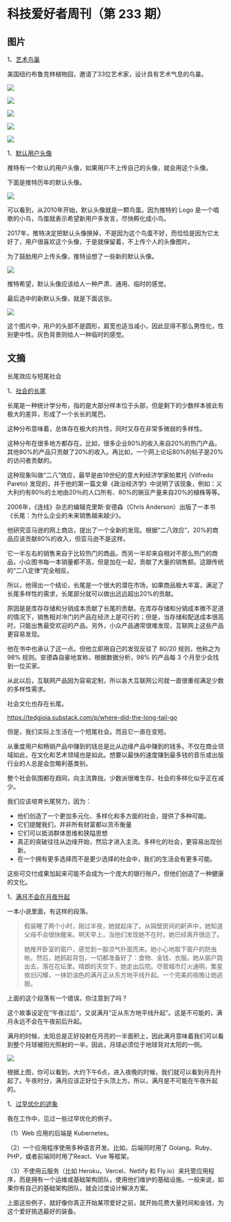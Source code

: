 # 科技爱好者周刊（第 233 期）

## 图片

1、[艺术鸟巢](https://www.thisiscolossal.com/2022/06/bird-houses-brooklyn-botanic-gardens/)

美国纽约布鲁克林植物园，邀请了33位艺术家，设计具有艺术气息的鸟巢。

![](https://cdn.beekka.com/blogimg/asset/202206/bg2022063007.webp)

![](https://cdn.beekka.com/blogimg/asset/202206/bg2022063008.webp)

![](https://cdn.beekka.com/blogimg/asset/202206/bg2022063009.webp)

![](https://cdn.beekka.com/blogimg/asset/202206/bg2022063010.webp)

![](https://cdn.beekka.com/blogimg/asset/202206/bg2022063011.webp)

1、[默认用户头像](https://blog.twitter.com/en_us/topics/product/2017/rethinking-our-default-profile-photo)

推特有一个默认的用户头像，如果用户不上传自己的头像，就会用这个头像。

下面是推特历年的默认头像。

![](https://cdn.beekka.com/blogimg/asset/202207/bg2022070301.webp)

可以看到，从2010年开始，默认头像就是一颗鸟蛋。因为推特的 Logo 是一个唱歌的小鸟，鸟蛋就表示希望新用户多发言，尽快孵化成小鸟。

2017年，推特决定把默认头像换掉，不是因为这个鸟蛋不好，而恰恰是因为它太好了，用户很喜欢这个头像，于是就保留着，不上传个人的头像图片。

为了鼓励用户上传头像，推特设想了一些新的默认头像。

![](https://cdn.beekka.com/blogimg/asset/202207/bg2022070302.webp)

推特希望，默认头像应该给人一种严肃、通用、临时的感觉。

最后选中的新默认头像，就是下面这张。

![](https://cdn.beekka.com/blogimg/asset/202207/bg2022070303.webp)

这个图片中，用户的头部不是圆形，肩宽也适当减小，因此显得不那么男性化，性别更中性。灰色背景则给人一种临时的感觉。

## 文摘

长尾效应与短尾社会

1、[社会的长尾](https://tedgioia.substack.com/p/where-did-the-long-tail-go)

长尾是一种统计学分布，指的是大部分样本位于头部，但是剩下的少数样本彼此有极大的差异，形成了一个长长的尾巴。

这种分布意味着，总体存在极大的共性，同时又存在非常多微弱的多样性。

这种分布在很多地方都存在。比如，很多企业80%的收入来自20%的热门产品，其他80%的产品只贡献了20%的收入。再比如，一个网上论坛80%的帖子是20%的访问者贡献的。

这种现象叫做“二八”效应，最早是由19世纪的意大利经济学家帕累托 (Vilfredo Pareto) 发现的，并于他的第一篇文章《政治经济学》中说明了该现象，例如：义大利约有80％的土地由20％的人口所有、80%的豌豆产量来自20%的植株等等。

2006年，《连线》杂志的编辑克里斯·安德森（Chris Anderson）出版了一本书《长尾：为什么企业的未来销售越来越少》。

他研究亚马逊的网上商店，提出了一个全新的发现。根据“二八效应”，20%的商品应该贡献80%的收入，但亚马逊不是这样。

它一半左右的销售来自于比较热门的商品，而另一半却来自相对不那么热门的商品，小众图书每一本销量都不高，但是加在一起，贡献了大量的销售额。这跟传统的“二八定律”完全相反。

所以，他得出一个结论，长尾是一个很大的潜在市场，如果商品极大丰富，满足了长尾多样性的需求，长尾部分就可以做出远远超出20%的贡献。

原因是是库存存储和分销成本贡献了长尾的贡献。在库存存储和分销成本微不足道的情况下，销售相对冷门的产品在经济上是可行的；但是，当存储和配送成本很高时，只能出售最受欢迎的产品。另外，小众产品通常很难发现，互联网上这些产品更容易发现。

他在书中也承认了这一点。但他立即用自己的发现反驳了 80/20 规则，他称之为98% 规则。安德森自豪地宣称，根据数据分析，98% 的产品每 3 个月至少会找到一位买家。

从此以后，互联网产品因为容易定制，所以各大互联网公司就一直很重视满足少数的多样性需求。

社会文化也存在长尾。

https://tedgioia.substack.com/p/where-did-the-long-tail-go

但是，我们实际上生活在一个短尾社会。而且它一直在变短。

从重度用户和畅销产品中赚到的钱总是比从边缘产品中赚到的钱多。不仅在商业领域如此，在文化和艺术领域也是如此。想要以最快的速度赚到最多钱的音乐或出版行业的人总是会忽略利基类别。

整个社会氛围都在趋同，向主流靠拢。少数派很难生存，社会的多样化似乎正在减少。

我们应该培育长尾努力，因为：

- 他们创造了一个更加多元化、多样化和多方面的社会，提供了多种可能。
- 它们提醒我们，并非所有财富都以货币衡量
- 它们可以抵消群体思维和狭隘思想
- 真正的突破往往从边缘开始，然后才进入主流。多样化的社会，更容易出现创新。
- 在一个拥有更多选择而不是更少选择的社会中，我们的生活会有更多可能。

这些可交付成果加起来可能不会成为一个庞大的银行账户。但他们创造了一种健康的文化。

1、[满月不会在月夜升起](https://etiennefd.substack.com/p/on-the-proper-use-of-the-moon)

一本小说里面，有这样的段落。

> 假装睡了两个小时，刚过半夜，她就起床了。从隔壁房间的鼾声中，她知道父母不会很快醒来。明天早上，当他们发现她不在时，她已经离开很远了。
> 
> 她推开卧室的窗户，感觉到一股凉气扑面而来。她小心地取下窗户的防虫帐。然后，她抓起背包，一切都准备好了：食物、金钱、衣服。她从窗户跳出去，落在花坛里。晴朗的天空下，她走出后院。尽管城市灯火通明，繁星依旧闪耀，一抹奶油色的满月正从东方地平线升起。一个完美的夜晚让她逃脱。

上面的这个段落有一个错误。你注意到了吗？

这个故事设定在“午夜过后”，又说满月“正从东方地平线升起”。这是不可能的，满月永远不会在午夜前后升起。

满月的时候，太阳总是正好投射在月亮的一半面积上，因此满月意味着我们可以看到整个月球被阳光照射的一半。因此，月球必须位于地球背对太阳的一侧。

![](https://cdn.beekka.com/blogimg/asset/202111/bg2021112511.webp)

根据上图，你可以看到，大约下午6点，进入夜晚的时候，我们就可以看到月亮升起了。午夜时分，满月应该正好位于头顶上方。所以，满月是不可能在午夜升起的。

1、[过早优化的迹象](https://www.jeremybrown.tech/8-kubernetes-is-a-red-flag-signalling-premature-optimisation/)

我在工作中，见过一些过早优化的例子。

（1）Web 应用的后端是 Kubernetes。

（2）一个应用程序使用多种语言开发。比如，后端同时用了 Golang、Ruby、PHP，或者前端同时用了React、Vue 等框架。

（3）不使用云服务（比如 Heroku、Vercel、Netlify 和 Fly.io）来托管应用程序，而是拥有一个运维或基础架构团队，使用他们维护的基础设施。一般来说，如果你有自己的基础架构团队，就会过度设计解决方案。

上面这些例子，就好像你真正开始某项爱好之前，就开始花费大量时间和金钱，为这个爱好挑选最好的装备。
